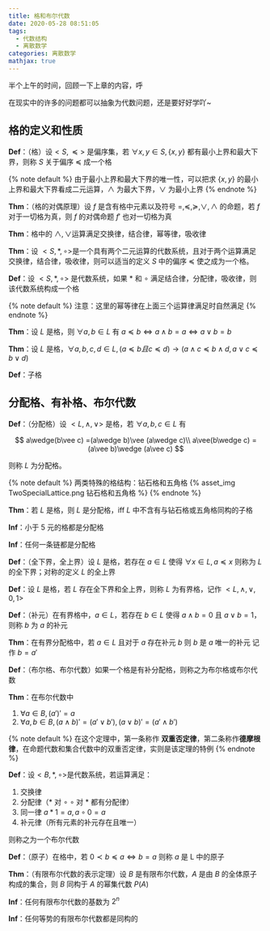 ```yaml
---
title: 格和布尔代数
date: 2020-05-28 08:51:05
tags:
  - 代数结构
  - 离散数学
categories: 离散数学
mathjax: true
---
```


半个上午的时间，回顾一下上章的内容，呼

在现实中的许多的问题都可以抽象为代数问题，还是要好好学吖~

<!--more-->

## 格的定义和性质

**Def**：（格）设$<S,\preccurlyeq>$ 是偏序集，若 $\forall x,y\in S,\{x,y\}$ 都有最小上界和最大下界，则称 $S$ 关于偏序 $\preccurlyeq$ 成一个格

{% note default %}
由于最小上界和最大下界的唯一性，可以把求 $\{x,y\}$ 的最小上界和最大下界看成二元运算，$\wedge$ 为最大下界，$\vee$ 为最小上界
{% endnote %}

**Thm**：（格的对偶原理）设 $f$ 是含有格中元素以及符号 $=,\preccurlyeq,\succcurlyeq,\vee,\wedge$ 的命题，若 $f$ 对于一切格为真，则 $f$ 的对偶命题 $f'$ 也对一切格为真

**Thm**：格中的 $\wedge,\vee$运算满足交换律，结合律，幂等律，吸收律

**Thm**：设 $<S,*,\circ>$是一个具有两个二元运算的代数系统，且对于两个运算满足交换律，结合律，吸收律，则可以适当的定义 $S$ 中的偏序 $\preccurlyeq$ 使之成为一个格。

**Def**：设 $<S,*,\circ>$ 是代数系统，如果 $*$ 和 $\circ$ 满足结合律，分配律，吸收律，则该代数系统构成一个格

{% note default %}
注意：这里的幂等律在上面三个运算律满足时自然满足
{% endnote %}

**Thm**：设 $L$ 是格，则 $\forall a,b\in L$ 有 $a\preccurlyeq b\iff a\wedge b =a\iff a\vee b=b$

**Thm**：设 $L$ 是格，$\forall a,b,c,d\in L,(a\preccurlyeq b 且 c\preccurlyeq d)\rightarrow(a\wedge c\preccurlyeq b\wedge d,a\vee c\preccurlyeq b\vee d)$

**Def**：子格

## 分配格、有补格、布尔代数

**Def**：（分配格）设 $<L,\wedge,\vee>$ 是格，若 $\forall a,b,c\in L$ 有

$$
a\wedge(b\vee c) =(a\wedge b)\vee (a\wedge c)\\
a\vee(b\wedge c) = (a\vee b)\wedge (a\vee c)
$$

则称 $L$ 为分配格。

{% note default %}
两类特殊的格结构：钻石格和五角格
{% asset_img TwoSpecialLattice.png 钻石格和五角格 %}
{% endnote %}

**Thm**：若 $L$ 是格，则 $L$ 是分配格，iff $L$ 中不含有与钻石格或五角格同构的子格

**Inf**：小于 5 元的格都是分配格

**Inf**：任何一条链都是分配格

**Def**：（全下界，全上界）设 $L$ 是格，若存在 $a\in L$ 使得 $\forall x\in L,a\preccurlyeq x$ 则称为 $L$ 的全下界；对称的定义 $L$ 的全上界

**Def**：设 $L$ 是格，若 $L$ 存在全下界和全上界，则称 $L$ 为有界格，记作 $<L,\wedge,\vee,0,1>$

**Def**：（补元）在有界格中，$a\in L$，若存在 $b\in L$ 使得 $a\wedge b =0$ 且 $a\vee b =1$，则称 $b$ 为 $a$ 的补元

**Thm**：在有界分配格中，若 $a\in L$ 且对于 $a$ 存在补元 $b$ 则 $b$ 是 $a$ 唯一的补元 记作 $b = a'$

**Def**：（布尔格、布尔代数）如果一个格是有补分配格，则称之为布尔格或布尔代数

**Thm**：在布尔代数中

1. $\forall a\in B,(a')' = a$
2. $\forall a,b\in B,(a\wedge b)' =(a'\vee b'),(a\vee b)' = (a'\wedge b')$

{% note default %}
在这个定理中，第一条称作 **双重否定律**，第二条称作**德摩根律**，在命题代数和集合代数中的双重否定律，实则是该定理的特例
{% endnote %}

**Def**：设$<B,*,\circ>$是代数系统，若运算满足：

1. 交换律
2. 分配律（$*$ 对 $\circ$ $\circ$ 对 $*$ 都有分配律）
3. 同一律 $a*1=a,a\circ 0=a$
4. 补元律（所有元素的补元存在且唯一）

则称之为一个布尔代数

**Def**：（原子）在格中，若 $0\prec b\preccurlyeq a\iff b=a$ 则称 $a$ 是 L 中的原子

**Thm**：（有限布尔代数的表示定理）设 $B$ 是有限布尔代数，$A$ 是由 $B$ 的全体原子构成的集合，则 $B$ 同构于 $A$ 的幂集代数 $P(A)$

**Inf**：任何有限布尔代数的基数为 $2^n$

**Inf**：任何等势的有限布尔代数都是同构的
